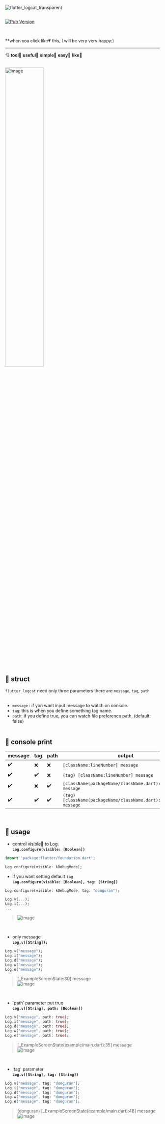 ![flutter_logcat_transparent](https://github.com/b3lon9/flutter_logcat/assets/119420119/0493edfd-c9e2-4bb3-b7fd-706d7ecd4977)


## 

[![Pub Version](https://img.shields.io/pub/v/flutter_logcat?color=blue)](https://pub.dev/packages/flutter_logcat)

<br/>



**when you click like💗 this, I will be very very happy:) <br/>

---

💘 <b>tool</b>🤍 <b>useful</b>💚 <b>simple</b>💙 <b>easy</b>💛 <b>like</b>💖

<br/>

<img src="https://github.com/b3lon9/flutter_logcat/assets/119420119/d5310fff-c4f2-4d9f-b37a-fcb283b814aa" alt="image" width="50%" height="50%">

## 🚀 struct
`flutter_logcat` need only three parameters there are `message`, `tag`, `path`  <br/><br/>
- `message` : if yon want input message to watch on console.  <br/>
- `tag`: this is when you define something tag name.  <br/>
- `path`: if you define true, you can watch file preference path. (default: false) <br/><br/>


## 💌 console print 

| message            | tag                | path               | output              |
| ------------------ | ------------------ | ------------------ | ------------------ |
| :heavy_check_mark: | :x:                | :x:                | `[className:lineNumber] message` |
| :heavy_check_mark: | :heavy_check_mark: | :x:                | `(tag) [className:lineNumber] message` |
| :heavy_check_mark: | :x:                | :heavy_check_mark: | `[className(packageName/className.dart):lineNumber] message` |
| :heavy_check_mark: | :heavy_check_mark: | :heavy_check_mark: | `(tag) [className(packageName/className.dart):lineNumber] message` |

<br/>

## 🌟 usage

- control visible👀 to Log. <br/>
**`Log.configure(visible: [Boolean])`**
```dart
import 'package:flutter/foundation.dart';

Log.configure(visible: kDebugMode);
```
- if you want setting default `tag` <br/>
**`Log.configure(visible: [Boolean], tag: [String])`**
```dart
Log.configure(visible: kDebugMode, tag: "donguran");

Log.v(...);
Log.i(...);
...
```
> ![image](https://github.com/b3lon9/flutter_logcat/assets/119420119/db63624a-1cb5-4fa7-b144-73d2fb888c94)


<br/>

- only message <br/>
**`Log.v([String]);`**
```dart
Log.v("message");
Log.i("message");
Log.d("message");
Log.w("message");
Log.e("message");
```
> [_ExampleScreenState:30] message <br/>
> ![image](https://github.com/b3lon9/flutter_logcat/assets/119420119/e2900c8a-c947-4d59-a575-631d5a387565)


<br/>

- 'path' parameter put true <br/>
**`Log.v([String], path: [Boolean])`**
```dart
Log.v("message", path: true);
Log.i("message", path: true);
Log.d("message", path: true);
Log.w("message", path: true);
Log.e("message", path: true);
```
> [_ExampleScreenState(example/main.dart):35] message <br/>
> ![image](https://github.com/b3lon9/flutter_logcat/assets/119420119/a90df6ba-bb6a-45da-bc62-c351ea45f1e3)



<br/>

- 'tag' parameter <br/>
**`Log.v([String], tag: [String])`**
```dart
Log.v("message", tag: "donguran");
Log.i("message", tag: "donguran");
Log.d("message", tag: "donguran");
Log.w("message", tag: "donguran");
Log.e("message", tag: "donguran");
```
> (donguran) [_ExampleScreenState(example/main.dart):48] message <br/>
> ![image](https://github.com/b3lon9/flutter_logcat/assets/119420119/691effe8-f208-4d49-a500-80e8e8d206b5)



<br/>
<br/>

